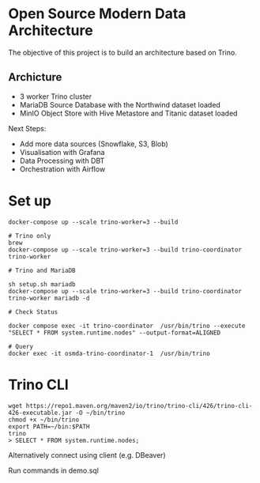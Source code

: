 # Open Source Modern Data Architecture


The objective of this project is to build an architecture based on Trino. 

## Archicture

- 3 worker Trino cluster
- MariaDB Source Database with the Northwind dataset loaded
- MinIO Object Store with Hive Metastore and Titanic dataset loaded


Next Steps:

- Add more data sources (Snowflake, S3, Blob)
- Visualisation with Grafana
- Data Processing with DBT
- Orchestration with Airflow


# Set up

```
docker-compose up --scale trino-worker=3 --build

# Trino only
brew 
docker-compose up --scale trino-worker=3 --build trino-coordinator trino-worker 

# Trino and MariaDB

sh setup.sh mariadb 
docker-compose up --scale trino-worker=3 --build trino-coordinator trino-worker mariadb -d

# Check Status

docker compose exec -it trino-coordinator  /usr/bin/trino --execute "SELECT * FROM system.runtime.nodes" --output-format=ALIGNED

# Query 
docker exec -it osmda-trino-coordinator-1  /usr/bin/trino
```

# Trino CLI

```
wget https://repo1.maven.org/maven2/io/trino/trino-cli/426/trino-cli-426-executable.jar -O ~/bin/trino
chmod +x ~/bin/trino
export PATH=~/bin:$PATH
trino
> SELECT * FROM system.runtime.nodes;
```

Alternatively connect using client (e.g. DBeaver)

Run commands in demo.sql


